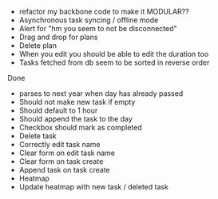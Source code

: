 * refactor my backbone code to make it MODULAR??
* Asynchronous task syncing / offline mode
* Alert for "hm you seem to not be disconnected"
* Drag and drop for plans
* Delete plan
* When you edit you should be able to edit the duration too
* Tasks fetched from db seem to be sorted in reverse order

Done
* parses to next year when day has already passed
* Should not make new task if empty
* Should default to 1 hour
* Should append the task to the day
* Checkbox should mark as completed
* Delete task
* Correctly edit task name
* Clear form on edit task name
* Clear form on task create
* Append task on task create
* Heatmap
* Update heatmap with new task / deleted task
